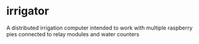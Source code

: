 # irrigator
A distributed irrigation computer
intended to work with multiple raspberry pies connected to relay modules and water counters
